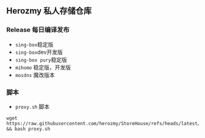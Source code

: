 ## Herozmy 私人存储仓库
### Release 每日编译发布
* `sing-box`稳定版
* `sing-box`dev开发版
* `sing-box pury`稳定版
* `mihomo` 稳定版，开发版
* `mosdns` 魔改版本

### 脚本
* `proxy.sh` 脚本
``` shell
wget https://raw.githubusercontent.com/herozmy/StoreHouse/refs/heads/latest/script/proxy.sh && bash proxy.sh
```
